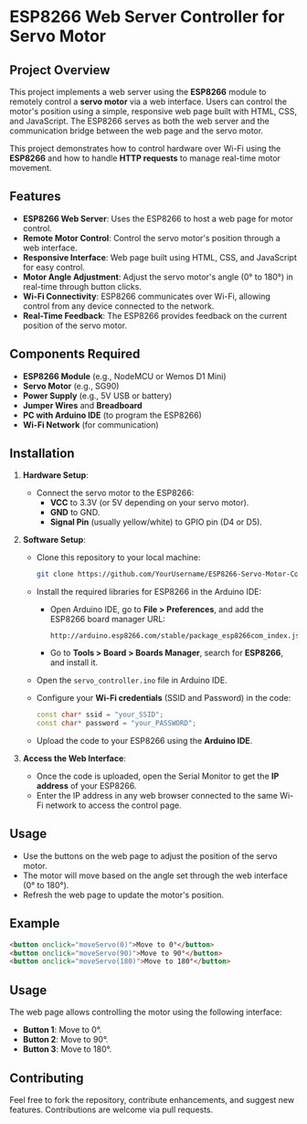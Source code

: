 # ESP8266 Web Server Controller for Servo Motor

## Project Overview

This project implements a web server using the **ESP8266** module to remotely control a **servo motor** via a web interface. Users can control the motor's position using a simple, responsive web page built with HTML, CSS, and JavaScript. The ESP8266 serves as both the web server and the communication bridge between the web page and the servo motor.

This project demonstrates how to control hardware over Wi-Fi using the **ESP8266** and how to handle **HTTP requests** to manage real-time motor movement.

## Features

- **ESP8266 Web Server**: Uses the ESP8266 to host a web page for motor control.
- **Remote Motor Control**: Control the servo motor's position through a web interface.
- **Responsive Interface**: Web page built using HTML, CSS, and JavaScript for easy control.
- **Motor Angle Adjustment**: Adjust the servo motor's angle (0° to 180°) in real-time through button clicks.
- **Wi-Fi Connectivity**: ESP8266 communicates over Wi-Fi, allowing control from any device connected to the network.
- **Real-Time Feedback**: The ESP8266 provides feedback on the current position of the servo motor.

## Components Required

- **ESP8266 Module** (e.g., NodeMCU or Wemos D1 Mini)
- **Servo Motor** (e.g., SG90)
- **Power Supply** (e.g., 5V USB or battery)
- **Jumper Wires** and **Breadboard**
- **PC with Arduino IDE** (to program the ESP8266)
- **Wi-Fi Network** (for communication)

## Installation

1. **Hardware Setup**:
   - Connect the servo motor to the ESP8266:
     - **VCC** to 3.3V (or 5V depending on your servo motor).
     - **GND** to GND.
     - **Signal Pin** (usually yellow/white) to GPIO pin (D4 or D5).
   
2. **Software Setup**:
   - Clone this repository to your local machine:
     ```bash
     git clone https://github.com/YourUsername/ESP8266-Servo-Motor-Controller.git
     ```

   - Install the required libraries for ESP8266 in the Arduino IDE:
     - Open Arduino IDE, go to **File > Preferences**, and add the ESP8266 board manager URL:
       ```
       http://arduino.esp8266.com/stable/package_esp8266com_index.json
       ```
     - Go to **Tools > Board > Boards Manager**, search for **ESP8266**, and install it.

   - Open the `servo_controller.ino` file in Arduino IDE.

   - Configure your **Wi-Fi credentials** (SSID and Password) in the code:
     ```cpp
     const char* ssid = "your_SSID";
     const char* password = "your_PASSWORD";
     ```

   - Upload the code to your ESP8266 using the **Arduino IDE**.

3. **Access the Web Interface**:
   - Once the code is uploaded, open the Serial Monitor to get the **IP address** of your ESP8266.
   - Enter the IP address in any web browser connected to the same Wi-Fi network to access the control page.

## Usage

- Use the buttons on the web page to adjust the position of the servo motor.
- The motor will move based on the angle set through the web interface (0° to 180°).
- Refresh the web page to update the motor's position.

## Example

```html
<button onclick="moveServo(0)">Move to 0°</button>
<button onclick="moveServo(90)">Move to 90°</button>
<button onclick="moveServo(180)">Move to 180°</button>
```

## Usage

The web page allows controlling the motor using the following interface:

- **Button 1**: Move to 0°.
- **Button 2**: Move to 90°.
- **Button 3**: Move to 180°.

## Contributing

Feel free to fork the repository, contribute enhancements, and suggest new features. Contributions are welcome via pull requests.
